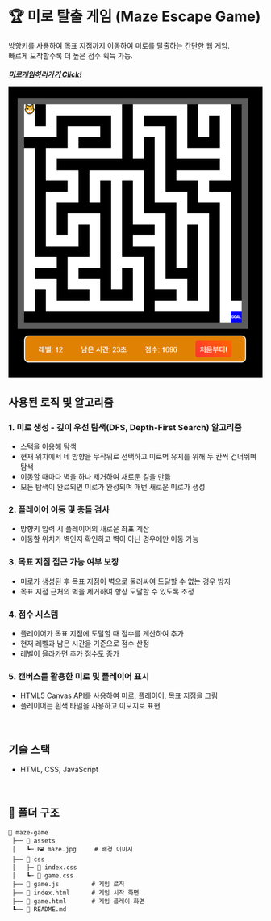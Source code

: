# 🏆 미로 탈출 게임 (Maze Escape Game)

방향키를 사용하여 목표 지점까지 이동하여 미로를 탈출하는 간단한 웹 게임.    
빠르게 도착할수록 더 높은 점수 획득 가능.  
<br>
***[미로게임하러가기 Click!](https://carpe-horas.github.io/Maze-Escape-Game/)***

![미로 게임 미리보기](images/game.png)
<br>

## 사용된 로직 및 알고리즘
### 1. 미로 생성 - 깊이 우선 탐색(DFS, Depth-First Search) 알고리즘
- 스택을 이용해 탐색
-  현재 위치에서 네 방향을 무작위로 선택하고 미로벽 유지를 위해 두 칸씩 건너뛰며 탐색
- 이동할 때마다 벽을 하나 제거하여 새로운 길을 만듦 
- 모든 탐색이 완료되면 미로가 완성되며 매번 새로운 미로가 생성
### 2. 플레이어 이동 및 충돌 검사
- 방향키 입력 시 플레이어의 새로운 좌표 계산
- 이동할 위치가 벽인지 확인하고 벽이 아닌 경우에만 이동 가능
### 3. 목표 지점 접근 가능 여부 보장
- 미로가 생성된 후 목표 지점이 벽으로 둘러싸여 도달할 수 없는 경우 방지
- 목표 지점 근처의 벽을 제거하여 항상 도달할 수 있도록 조정
### 4. 점수 시스템
- 플레이어가 목표 지점에 도달할 때 점수를 계산하여 추가
- 현재 레벨과 남은 시간을 기준으로 점수 산정
- 레벨이 올라가면 추가 점수도 증가
### 5. 캔버스를 활용한 미로 및 플레이어 표시
- HTML5 Canvas API를 사용하여 미로, 플레이어, 목표 지점을 그림
- 플레이어는 흰색 타일을 사용하고 이모지로 표현  
<br>

## 기술 스택
- HTML, CSS, JavaScript  
<br>

## 📂 **폴더 구조**
```plaintext
📂 maze-game
 ├── 📂 assets
 │   ┗─ 🖼️ maze.jpg     # 배경 이미지
 ├── 📂 css
 │   ├─ 📄 index.css
 │   ┗─ 📄 game.css
 ├── 📄 game.js         # 게임 로직
 ├── 📄 index.html      # 게임 시작 화면
 ├── 📄 game.html       # 게임 플레이 화면
 ┗── 📄 README.md
```
